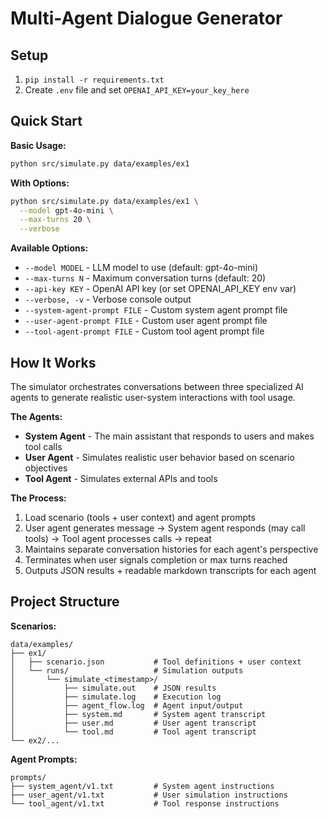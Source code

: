 # Multi-Agent Dialogue Generator

## Setup

1. `pip install -r requirements.txt`
2. Create `.env` file and set `OPENAI_API_KEY=your_key_here`

## Quick Start

**Basic Usage:**
```bash
python src/simulate.py data/examples/ex1
```

**With Options:**
```bash
python src/simulate.py data/examples/ex1 \
  --model gpt-4o-mini \
  --max-turns 20 \
  --verbose
```

**Available Options:**
- `--model MODEL` - LLM model to use (default: gpt-4o-mini)
- `--max-turns N` - Maximum conversation turns (default: 20)
- `--api-key KEY` - OpenAI API key (or set OPENAI_API_KEY env var)
- `--verbose, -v` - Verbose console output
- `--system-agent-prompt FILE` - Custom system agent prompt file
- `--user-agent-prompt FILE` - Custom user agent prompt file  
- `--tool-agent-prompt FILE` - Custom tool agent prompt file

## How It Works

The simulator orchestrates conversations between three specialized AI agents to generate realistic user-system interactions with tool usage.

**The Agents:**
- **System Agent** - The main assistant that responds to users and makes tool calls
- **User Agent** - Simulates realistic user behavior based on scenario objectives  
- **Tool Agent** - Simulates external APIs and tools

**The Process:**
1. Load scenario (tools + user context) and agent prompts
2. User agent generates message → System agent responds (may call tools) → Tool agent processes calls → repeat
3. Maintains separate conversation histories for each agent's perspective
4. Terminates when user signals completion or max turns reached
5. Outputs JSON results + readable markdown transcripts for each agent

## Project Structure

**Scenarios:**
```
data/examples/
├── ex1/
│   ├── scenario.json           # Tool definitions + user context
│   └── runs/                   # Simulation outputs
│       └── simulate_<timestamp>/
│           ├── simulate.out    # JSON results
│           ├── simulate.log    # Execution log
│           ├── agent_flow.log  # Agent input/output
│           ├── system.md       # System agent transcript
│           ├── user.md         # User agent transcript
│           └── tool.md         # Tool agent transcript
└── ex2/...
```

**Agent Prompts:**
```
prompts/
├── system_agent/v1.txt         # System agent instructions
├── user_agent/v1.txt           # User simulation instructions  
└── tool_agent/v1.txt           # Tool response instructions
```